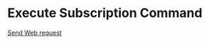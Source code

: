 # Execute Subscription Command








[Send Web request](/lod/quick-starts/life-cycle-actions/web-request.md)
